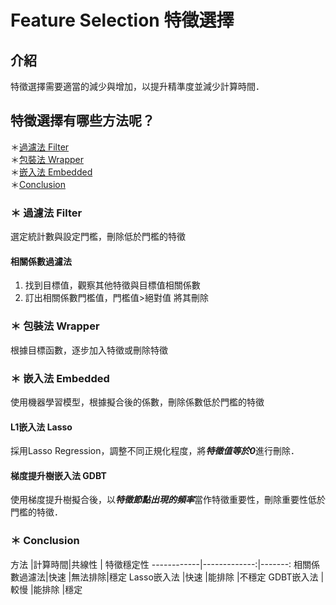 # Feature Selection 特徵選擇
## 介紹
特徵選擇需要適當的減少與增加，以提升精準度並減少計算時間．

## 特徵選擇有哪些方法呢？
＊[過濾法 Filter](#-過濾法-filter)
<br>＊[包裝法 Wrapper](#-包裝法-wrapper)
<br>＊[嵌入法 Embedded](#-嵌入法-embedded)
<br>＊[Conclusion](#-Conclusion)

### ＊ 過濾法 Filter
選定統計數與設定門檻，刪除低於門檻的特徵
#### 相關係數過濾法
1. 找到目標值，觀察其他特徵與目標值相關係數
2. 訂出相關係數門檻值，門檻值>絕對值 將其刪除

### ＊ 包裝法 Wrapper
根據目標函數，逐步加入特徵或刪除特徵
### ＊ 嵌入法 Embedded
使用機器學習模型，根據擬合後的係數，刪除係數低於門檻的特徵
#### L1嵌入法 Lasso
採用Lasso Regression，調整不同正規化程度，將***特徵值等於0***進行刪除．
#### 梯度提升樹嵌入法 GDBT
使用梯度提升樹擬合後，以***特徵節點出現的頻率***當作特徵重要性，刪除重要性低於門檻的特徵．

### ＊ Conclusion
方法         |計算時間|共線性 | 特徵穩定性
------------|-------------:|-------:
相關係數過濾法|快速    |無法排除|穩定
Lasso嵌入法  |快速    |能排除 |不穩定
GDBT嵌入法   |較慢    |能排除 |穩定
